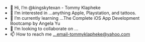 - 👋 Hi, I’m @kingskytexan - Tommy Klapheke
- 👀 I’m interested in ...anything Apple, Playstation, and tattoos.
- 🌱 I’m currently learning ...The Complete iOS App Development Bootcamp by Angela Yu
- 💞️ I’m looking to collaborate on ...
- 📫 How to reach me ...email-tommyklapheke@yahoo.com

<!---
kingskytexan/kingskytexan is a ✨ special ✨ repository because its `README.md` (this file) appears on your GitHub profile.
You can click the Preview link to take a look at your changes.
--->

